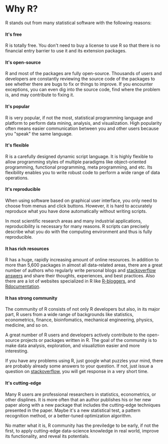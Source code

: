 


# Why R?

R stands out from many statistical software with the following reasons:

#### It's free

R is totally free. You don't need to buy a license to use R so that there is no financial entry barrier to use it and its extension packages. 

#### It's open-source

R and most of the packages are fully open-source. Thousands of users and developers are constantly reviewing the source code of the packages to see whether there are bugs to fix or things to improve. If you encounter exceptions, you can even dig into the source code, find where the problem is, and may contribute to fixing it.

#### It's popular

R is very popular, if not the most, statistical programming language and platform to perform data mining, analysis, and visualization. High popularity often means easier communication between you and other users because you "speak" the same language.

#### It's flexible

R is a carefully designed dynamic script language. It is highly flexible to allow programming styles of multiple paradigms like object-oriented programming, functional programming, meta programming, and etc. Its flexibility enables you to write robust code to perform a wide range of data operations.

#### It's reproducible

When using software based on graphical user interface, you only need to choose from menus and click buttons. However, it is hard to accurately reproduce what you have done automatically without writing scripts. 

In most scientific research areas and many industrial applications, reproducibility is necessary for many reasons. R scripts can precisely describe what you do with the computing environment and thus is fully reproducible.

#### It has rich resources

R has a huge, rapidly increasing amount of online resources. In addition to more than 5,600 packages in almost all data-related areas, there are a great number of authors who regularly write personal blogs and [stackoverflow answers](http://stackoverflow.com/questions/tagged/r) and share their thoughts, experiences, and best practices. Also there are a lot of websites specialized in R like [R-bloggers](http://www.r-bloggers.com/), and [Rdocumentation](http://www.rdocumentation.org/).

#### It has strong community

The community of R consists of not only R developers but also, in its major part, R users from a wide range of backgrounds like statistics, econometrics, finance, bioinfomatics, mechanical engineering, physics, medicine, and so on.

A great number of R users and developers actively contribute to the open-source projects or packages written in R. The goal of the community is to make data analysis, exploration, and visualiztion easier and more interesting.

If you have any problems using R, just google what puzzles your mind, there are probably already some answers to your question. If not, just issue a question on [stackoverflow](http://stackoverflow.com), you will get response in a very short time.

#### It's cutting-edge

Many R users are professional researchers in statistics, econometrics, or other displines. It is more often that an author publishes his or her new paper along with a new package that includes the cutting-edge techniques presented in the paper. Maybe it's a new statistical test, a pattern recognition method, or a better-tuned optimization algorithm. 

No matter what it is, R community has the previledge to be early, if not the first, to apply cutting-edge data-science knowledge in real world, improve its functionality, and reveal its potentials.
